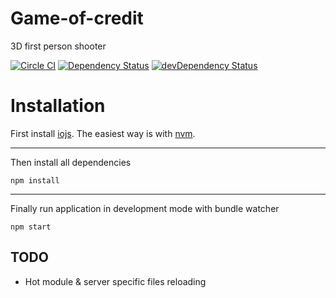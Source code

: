 # Game-of-credit
3D first person shooter

[![Circle CI](https://circleci.com/gh/svagi/Game-of-credit.svg?style=shield&circle)](https://circleci.com/gh/svagi/Game-of-credit)
[![Dependency Status](https://david-dm.org/svagi/Game-of-credit.png)](https://david-dm.org/svagi/Game-of-credit)
[![devDependency Status](https://david-dm.org/svagi/Game-of-credit/dev-status.png)](https://david-dm.org/svagi/Game-of-credit#info=devDependencies)

# Installation

First install [iojs](https://www.google.com).
The easiest way is with [nvm](https://github.com/creationix/nvm).

---
Then install all dependencies

    npm install

---
Finally run application in development mode with bundle watcher

    npm start


## TODO
- Hot module & server specific files reloading
